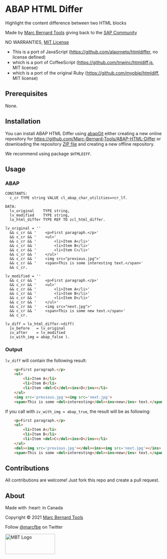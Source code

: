# ABAP HTML Differ

Highlight the content difference between two HTML blocks

Made by [Marc Bernard Tools](https://marcbernardtools.com/) giving back to the [SAP Community](https://community.sap.com/)

NO WARRANTIES, [MIT License](LICENSE)

- This is a port of JavaScript (https://github.com/alaorneto/htmldiffer, no license defined)
- which is a port of CoffeeScript (https://github.com/tnwinc/htmldiff.js, MIT license)
- which is a port of the original Ruby (https://github.com/myobie/htmldiff, MIT license)

## Prerequisites

None.

## Installation

You can install ABAP HTML Differ using [abapGit](https://github.com/abapGit/abapGit) either creating a new online repository for https://github.com/Marc-Bernard-Tools/ABAP-HTML-Differ or downloading the repository [ZIP file](https://github.com/Marc-Bernard-Tools/ABAP-HTML-Differ/archive/main.zip) and creating a new offline repository.

We recommend using package `$HTMLDIFF`.

## Usage

### ABAP

```abap
CONSTANTS:
  c_cr TYPE string VALUE cl_abap_char_utilities=>cr_lf.
  
DATA:
  lv_original    TYPE string,
  lv_modified    TYPE string,
  lo_html_differ TYPE REF TO zcl_html_differ.

lv_original = '' 
  && c_cr && '    <p>First paragraph.</p>'
  && c_cr && '    <ul>'
  && c_cr && '        <li>Item A</li>'
  && c_cr && '        <li>Item B</li>'
  && c_cr && '        <li>Item C</li>'
  && c_cr && '    </ul>'
  && c_cr && '    <img src="previous.jpg">'
  && c_cr && '    <span>This is some interesting text.</span>'
  && c_cr.
  
lv_modified = ''
  && c_cr && '    <p>First paragraph.</p>'
  && c_cr && '    <ul>'
  && c_cr && '        <li>Item A</li>'
  && c_cr && '        <li>Item B</li>'
  && c_cr && '        <li>Item D</li>'
  && c_cr && '    </ul>'
  && c_cr && '    <img src="next.jpg">'
  && c_cr && '    <span>This is some new text.</span>'
  && c_cr.
  
lv_diff = lo_html_differ->diff(
  iv_before   = lv_original
  iv_after    = lv_modified
  iv_with_img = abap_false ).
```

### Output

`lv_diff` will contain the following result:

```html
    <p>First paragraph.</p>
    <ul>
        <li>Item A</li>
        <li>Item B</li>
        <li>Item <del>C</del><ins>D</ins></li>
    </ul>
    <img src='previous.jpg'><img src='next.jpg'>
    <span>This is some <del>interesting</del><ins>new</ins> text.</span>
```

If you call with `iv_with_img = abap_true`, the result will be as following:

```html
    <p>First paragraph.</p>
    <ul>
        <li>Item A</li>
        <li>Item B</li>
        <li>Item <del>C</del><ins>D</ins></li>
    </ul>
    <del><img src='previous.jpg'></del><ins><img src='next.jpg'></ins>
    <span>This is some <del>interesting</del><ins>new</ins> text.</span>
```

## Contributions

All contributions are welcome! Just fork this repo and create a pull request. 

## About

<p>Made with :heart: in Canada</p>
<p>Copyright © 2021 <a href="https://marcbernardtools.com/">Marc Bernard Tools</a></p>
<p>Follow <a href="https://twitter.com/marcfbe">@marcfbe</a> on Twitter</p>
<p><a href="https://marcbernardtools.com/"><img width="160" height="65" src="https://marcbernardtools.com/info/MBT_Logo_640x250_on_Gray.png" alt="MBT Logo"></a></p>

